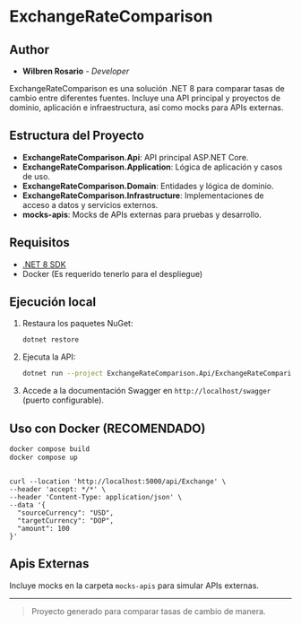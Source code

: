 # ExchangeRateComparison

## Author
* **Wilbren Rosario** - *Developer*

ExchangeRateComparison es una solución .NET 8 para comparar tasas de cambio entre diferentes fuentes. Incluye una API principal y proyectos de dominio, aplicación e infraestructura, así como mocks para APIs externas.

## Estructura del Proyecto

- **ExchangeRateComparison.Api**: API principal ASP.NET Core.
- **ExchangeRateComparison.Application**: Lógica de aplicación y casos de uso.
- **ExchangeRateComparison.Domain**: Entidades y lógica de dominio.
- **ExchangeRateComparison.Infrastructure**: Implementaciones de acceso a datos y servicios externos.
- **mocks-apis**: Mocks de APIs externas para pruebas y desarrollo.

## Requisitos

- [.NET 8 SDK](https://dotnet.microsoft.com/download)
- Docker (Es requerido tenerlo para el despliegue)

## Ejecución local

1. Restaura los paquetes NuGet:
   ```sh
   dotnet restore
   ```

2. Ejecuta la API:
   ```sh
   dotnet run --project ExchangeRateComparison.Api/ExchangeRateComparison.Api.csproj
   ```

3. Accede a la documentación Swagger en `http://localhost/swagger` (puerto configurable).

## Uso con Docker (RECOMENDADO)

```sh
docker compose build
docker compose up
```

```CURL

curl --location 'http://localhost:5000/api/Exchange' \
--header 'accept: */*' \
--header 'Content-Type: application/json' \
--data '{
  "sourceCurrency": "USD",
  "targetCurrency": "DOP",
  "amount": 100
}'

```

## Apis Externas

Incluye mocks en la carpeta `mocks-apis` para simular APIs externas.


---

> Proyecto generado para comparar tasas de cambio de manera.